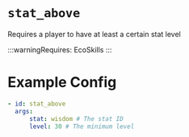# `stat_above`

Requires a player to have at least a certain stat level

:::warningRequires:
EcoSkills
:::

# Example Config

```yaml
- id: stat_above
  args:
      stat: wisdom # The stat ID
      level: 30 # The minimum level
```
